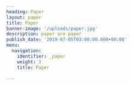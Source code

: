 ```yaml
---
heading: Paper
layout: paper
title: Paper
banner-image: '/uploads/paper.jpg'
description: paper are paper
publish_date: '2019-07-05T03:00:00.000+00:00'
menu:
  navigation:
    identifier: _paper
    weight: 3
    title: Paper

---
```


